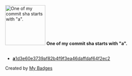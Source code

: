 <img src="https://github.com/my-badges/my-badges/blob/master/src/all-badges/abc-commit/a-commit.png?raw=true" alt="One of my commit sha starts with &quot;a&quot;." title="One of my commit sha starts with &quot;a&quot;." width="128">
<strong>One of my commit sha starts with &quot;a&quot;.</strong>
<br><br>

- <a href="https://github.com/tyrann0us/slick-slider/commit/a1d3e60e3739af82b4f9f3ea46daffdaf64f2ec2"><strong>a</strong>1d3e60e3739af82b4f9f3ea46daffdaf64f2ec2</a>


Created by <a href="https://github.com/my-badges/my-badges">My Badges</a>